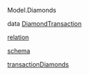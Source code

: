 Model.Diamonds

data [DiamondTransaction](Model-Diamonds.html#t:DiamondTransaction)

[relation](Model-Diamonds.html#v:relation)

[schema](Model-Diamonds.html#v:schema)

[transactionDiamonds](Model-Diamonds.html#v:transactionDiamonds)
